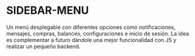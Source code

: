 # SIDEBAR-MENU
Un menú desplegable con diferentes opciones como notificaciones, mensajes, compras, balances, configuraciones e inicio de sesión. La idea es complementar a futuro dándole una mejor funcionalidad con JS y realizar un pequeño backend.
